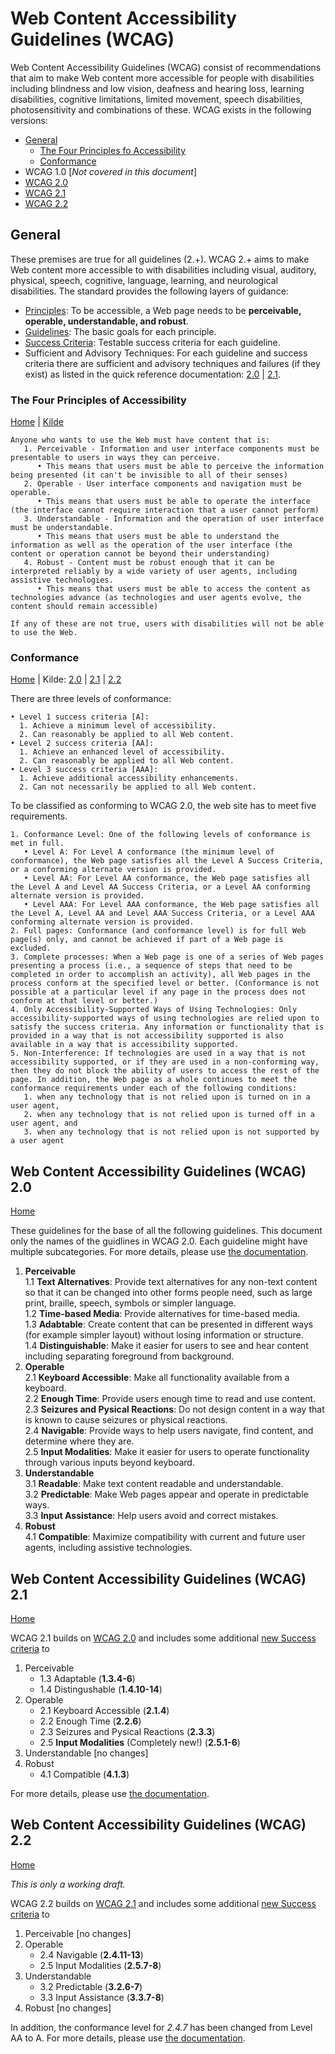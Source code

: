 # Web Content Accessibility Guidelines (WCAG)

Web Content Accessibility Guidelines (WCAG) consist of recommendations that aim to make Web content more accessible for people with disabilities including blindness and low vision, deafness and hearing loss, learning disabilities, cognitive limitations, limited movement, speech disabilities, photosensitivity and combinations of these.
WCAG exists in the following versions:
* [General](#general)
   * [The Four Principles fo Accessibility](#the-four-principles-of-accessibility)
   * [Conformance](#conformance)   
* WCAG 1.0 [_Not covered in this document_]
* [WCAG 2.0](#web-content-accessibility-guidelines-wcag-20)
* [WCAG 2.1](#web-content-accessibility-guidelines-wcag-21)
* [WCAG 2.2](#web-content-accessibility-guidelines-wcag-22)

## General 

These premises are true for all guidelines (2.+).
WCAG 2.+ aims to make Web content more accessible to with disabilities including visual, auditory, physical, speech, cognitive, language, learning, and neurological disabilities.
The standard provides the following layers of guidance:
* [Principles](#the-four-principles-of-accessibility): 
To be accessible, a Web page needs to be __perceivable, operable, understandable, and robust__.
* [Guidelines](#the-guidelines-2-0):
The basic goals for each principle.
* [Success Criteria](#conformance): 
Testable success criteria for each guideline. 
* Sufficient and Advisory Techniques:
For each guideline and success criteria there are sufficient and advisory techniques and failures (if they exist) as listed in the quick reference documentation: [2.0](https://www.w3.org/WAI/WCAG21/quickref/?versions=2.0) | [2.1](https://www.w3.org/WAI/WCAG21/quickref/?versions=2.1).


### The Four Principles of Accessibility

[Home](#web-content-accessibility-guidelines-wcag) | [Kilde](https://www.w3.org/TR/UNDERSTANDING-WCAG20/intro.html#introduction-fourprincs-head)

```
Anyone who wants to use the Web must have content that is:
   1. Perceivable - Information and user interface components must be presentable to users in ways they can perceive.
      • This means that users must be able to perceive the information being presented (it can't be invisible to all of their senses)
   2. Operable - User interface components and navigation must be operable.
      • This means that users must be able to operate the interface (the interface cannot require interaction that a user cannot perform)
   3. Understandable - Information and the operation of user interface must be understandable.
      • This means that users must be able to understand the information as well as the operation of the user interface (the content or operation cannot be beyond their understanding)
   4. Robust - Content must be robust enough that it can be interpreted reliably by a wide variety of user agents, including assistive technologies.
      • This means that users must be able to access the content as technologies advance (as technologies and user agents evolve, the content should remain accessible)

If any of these are not true, users with disabilities will not be able to use the Web.
```

### Conformance 

[Home](#web-content-accessibility-guidelines-wcag) | Kilde: [2.0](https://www.w3.org/TR/UNDERSTANDING-WCAG20/conformance.html) | [2.1](https://www.w3.org/WAI/WCAG21/Understanding/conformance) | [2.2](https://www.w3.org/WAI/WCAG22/Understanding/conformance)

There are three levels of conformance: 
```
• Level 1 success criteria [A]:
  1. Achieve a minimum level of accessibility.
  2. Can reasonably be applied to all Web content.
• Level 2 success criteria [AA]:
  1. Achieve an enhanced level of accessibility.
  2. Can reasonably be applied to all Web content.
• Level 3 success criteria [AAA]:
  1. Achieve additional accessibility enhancements.
  2. Can not necessarily be applied to all Web content.
``` 

To be classified as conforming to WCAG 2.0, the web site has to meet five requirements.

```
1. Conformance Level: One of the following levels of conformance is met in full.
   • Level A: For Level A conformance (the minimum level of conformance), the Web page satisfies all the Level A Success Criteria, or a conforming alternate version is provided.
   • Level AA: For Level AA conformance, the Web page satisfies all the Level A and Level AA Success Criteria, or a Level AA conforming alternate version is provided.
   • Level AAA: For Level AAA conformance, the Web page satisfies all the Level A, Level AA and Level AAA Success Criteria, or a Level AAA conforming alternate version is provided.
2. Full pages: Conformance (and conformance level) is for full Web page(s) only, and cannot be achieved if part of a Web page is excluded.
3. Complete processes: When a Web page is one of a series of Web pages presenting a process (i.e., a sequence of steps that need to be completed in order to accomplish an activity), all Web pages in the process conform at the specified level or better. (Conformance is not possible at a particular level if any page in the process does not conform at that level or better.)
4. Only Accessibility-Supported Ways of Using Technologies: Only accessibility-supported ways of using technologies are relied upon to satisfy the success criteria. Any information or functionality that is provided in a way that is not accessibility supported is also available in a way that is accessibility supported. 
5. Non-Interference: If technologies are used in a way that is not accessibility supported, or if they are used in a non-conforming way, then they do not block the ability of users to access the rest of the page. In addition, the Web page as a whole continues to meet the conformance requirements under each of the following conditions:
   1. when any technology that is not relied upon is turned on in a user agent,
   2. when any technology that is not relied upon is turned off in a user agent, and
   3. when any technology that is not relied upon is not supported by a user agent
``` 

## Web Content Accessibility Guidelines (WCAG) 2.0

[Home](#web-content-accessibility-guidelines-wcag)

These guidelines for the base of all the following guidelines.
This document only the names of the guidlines in WCAG 2.0.
Each guideline might have multiple subcategories. 
For more details, please use [the documentation](https://www.w3.org/TR/WCAG20/).

1. __Perceivable__  
   1.1 __Text Alternatives__:
   Provide text alternatives for any non-text content so that it can be changed into other forms people need, such as large print, braille, speech, symbols or simpler language.  
   1.2 __Time-based Media__:
   Provide alternatives for time-based media.  
   1.3 __Adabtable__: 
   Create content that can be presented in different ways (for example simpler layout) without losing information or structure.  
   1.4 __Distinguishable__: 
   Make it easier for users to see and hear content including separating foreground from background.
2. __Operable__  
   2.1 __Keyboard Accessible__:
   Make all functionality available from a keyboard.  
   2.2 __Enough Time__:
   Provide users enough time to read and use content.  
   2.3 __Seizures and Pysical Reactions__:
   Do not design content in a way that is known to cause seizures or physical reactions.  
   2.4 __Navigable__:
   Provide ways to help users navigate, find content, and determine where they are.  
   2.5 __Input Modalities__:
   Make it easier for users to operate functionality through various inputs beyond keyboard.  
3. __Understandable__  
   3.1 __Readable__:
   Make text content readable and understandable.  
   3.2 __Predictable__:
   Make Web pages appear and operate in predictable ways.  
   3.3 __Input Assistance__:
   Help users avoid and correct mistakes.  
4. __Robust__  
   4.1 __Compatible__:
   Maximize compatibility with current and future user agents, including assistive technologies.

## Web Content Accessibility Guidelines (WCAG) 2.1

[Home](#web-content-accessibility-guidelines-wcag)

WCAG 2.1 builds on [WCAG 2.0](#web-content-accessibility-guidelines-wcag-20) and includes some additional [new Success criteria](https://www.w3.org/TR/WCAG21/#comparison-with-wcag-2-0) to
1. Perceivable
   * 1.3 Adaptable (__1.3.4-6__)
   * 1.4 Distingushable (__1.4.10-14__)
2. Operable
   * 2.1 Keyboard Accessible (__2.1.4__)
   * 2.2 Enough Time (__2.2.6__)
   * 2.3 Seizures and Pysical Reactions (__2.3.3__)
   * 2.5 __Input Modalities__ (Completely new!) (__2.5.1-6__)
3. Understandable [no changes]
4. Robust
   * 4.1 Compatible (__4.1.3__)

For more details, please use [the documentation](https://www.w3.org/TR/WCAG21/).

## Web Content Accessibility Guidelines (WCAG) 2.2

[Home](#web-content-accessibility-guidelines-wcag)

_This is only a working draft._

WCAG 2.2 builds on [WCAG 2.1](#web-content-accessibility-guidelines-wcag-21) and includes some additional [new Success criteria](https://www.w3.org/TR/WCAG22/#comparison-with-wcag-2-1) to  
1. Perceivable [no changes]
2. Operable
   * 2.4 Navigable (__2.4.11-13__)
   * 2.5 Input Modalities (__2.5.7-8__)
3. Understandable
   * 3.2 Predictable (__3.2.6-7__)
   * 3.3 Input Assistance (__3.3.7-8__)
4. Robust [no changes]

In addition, the conformance level for _2.4.7_ has been changed from Level AA to A.
For more details, please use [the documentation](https://www.w3.org/TR/WCAG22/).
